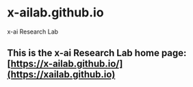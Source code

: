 # x-ailab.github.io
x-ai Research Lab


## This is the x-ai Research Lab home page: [https://x-ailab.github.io/](https://xailab.github.io)

